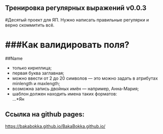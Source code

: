 ## Тренировка регулярных выражений v0.0.3
#Десятый проект для ЯП. Нужно написать правильные регулярки и верно скоммитить всё. 

###Как валидировать поля?
========================
##Name
* только кириллица;
* первая буква заглавная;
* можно ввести от 2 до 20 символов — это можно задать в атрибутах minlength и maxlength;
* возможна запись двойных имён — например, Анна-Мария;
* шаблон должен находить имена таких форматов:  
...*Ян

   



## Ссылка на github pages:
https://bakabokka.github.io/BakaBokka.github.io/
